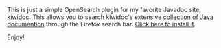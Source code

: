 This is just a simple OpenSearch plugin for my favorite Javadoc site, [kiwidoc](http://www.kiwidoc.com/java/info/about). This allows you to search kiwidoc's extensive [collection of Java documention](http://www.kiwidoc.com/java/l/p/) through the Firefox search bar. [Click here to install it](http://matrixfrog.github.com/kiwisearch/install_kiwisearch.htm).

Enjoy!
